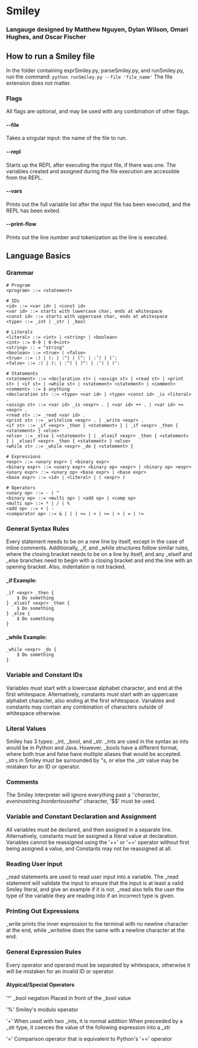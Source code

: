 # Smiley
### Langauge designed by Matthew Nguyen, Dylan Wilson, Omari Hughes, and Oscar Fischer

## How to run a Smiley file
In the folder containing exprSmiley.py, parseSmiley.py, and runSmiley.py, run the command:
    ```
    python runSmiley.py --file 'file_name'
    ```
The file extension does not matter.

### Flags
All flags are optional, and may be used with any combination of other flags.
#### --file
Takes a singular input: the name of the file to run.

#### --repl
Starts up the REPL after executing the input file, if there was one. The variables created and
assigned during the file execution are accessible from the REPL. 

#### --vars
Prints out the full variable list after the input file has been executed, and the REPL has been
exited.

#### --print-flow
Prints out the line number and tokenization as the line is executed.

## Language Basics
### Grammar
```
# Program
<program> ::= <statement>

# IDs
<id> ::= <var id> | <const id>
<var id> ::= starts with lowercase char, ends at whitespace
<const id> ::= starts with uppercase char, ends at whitespace 
<type> ::= _int | _str | _bool

# Literals
<literal> ::= <int> | <string> | <boolean>
<int> ::= 0-9 | 0-9<int> 
<string> :: = "string"
<boolean> ::= <true> | <false> 
<true> ::= :) | (: | :^) | (^: | :’) | (’:
<false> ::= :( | ): | :^( | )^: | :’( | )‘:

# Statements
<statement> ::= <declaration st> | <assign st> | <read st> | <print st> | <if st> | <while st> | <statement> <statement> | <comment>
<comment> ::= $ anything
<declaration st> ::= <type> <var id> | <type> <const id> _is <literal> . 
<assign st> ::= <var id> _is <expr> . | <var id> ++ . | <var id> += <expr> .
<read st> ::= _read <var id> .
<print st> ::= _writeline <expr> . | _write <expr> .
<if st> ::= _if <expr> _then { <statement> } | _if <expr> _then { <statement> } <else>
<else> ::= _else { <statement> } | _elseif <expr> _then { <statement> } | _elseif <expr> _then { <statement> } <else>
<while st> ::= _while <expr> _do { <statement> }

# Expressions
<expr> ::= <unary expr> | <binary expr> 
<binary expr> ::= <unary expr> <binary op> <expr> | <binary op> <expr>
<unary expr> ::= <unary op> <base expr> | <base expr> 
<base expr> ::= <id> | <literal> | ( <expr> ) 

# Operators
<unary op> ::= - | ^
<binary op> ::= <multi op> | <add op> | <comp op>
<multi op> ::= * | / | %
<add op> ::= + | -
<comparator op> ::= & | | | <= | < | >= | > | = | !=
```

### General Syntax Rules
Every statement needs to be on a new line by itself, except in the case of inline comments. 
Additionally, _if, and _while structures follow similar rules, where the closing bracket needs to
be on a line by itself, and any _elseif and _else branches need to begin with a closing bracket and
end the line with an opening bracket. Also, indentation is not tracked.

#### _if Example:
```
_if <expr> _then {
    $ Do something
} _elseif <expr> _then {
    $ Do something
} _else {
    $ Do something
}
```

#### _while Example:
```
_while <expr> _do {
    $ Do something
}
```

### Variable and Constant IDs
Variables must start with a lowercase alphabet character, and end at the first whitespace.
Alternatively, constants must start with an uppercase alphabet character, also ending at the first
whitespace. Variables and constants may contain any combination of characters outside of whitespace
otherwise. 

### Literal Values
Smiley has 3 types: _int, _bool, and _str. _ints are used in the syntax as ints would be in Python 
and Java. However, _bools have a different format, where both true and false have multiple aliases 
that would be accepted. _strs in Smiley must be surrounded by "s, or else the _str value may be
mistaken for an ID or operator.

### Comments
The Smiley interpreter will ignore everything past a '$' character, even in a string. In order to
use the '$' character, '$$' must be used. 

### Variable and Constant Declaration and Assignment
All variables must be declared, and then assigned in a separate line. Alternatively, constants 
must be assigned a literal value at declaration. Variables cannot be reassigned using the '++' or
'+=' operator without first being assigned a value, and Constants may not be reassigned at all.

### Reading User Input
_read statements are used to read user input into a variable. The _read statement will validate
the input to ensure that the input is at least a valid Smiley literal, and give an example if it
is not. _read also tells the user the type of the variable they are reading into if an incorrect
type is given.

### Printing Out Expressions
_write prints the inner expression to the terminal with no newline character at the end, while
_writeline does the same with a newline character at the end.

### General Expression Rules
Every operator and operand must be separated by whitespace, otherwise it will be mistaken for an
invalid ID or operator.

#### Atypical/Special Operators
'^'
    _bool negation
    Placed in front of the _bool value

'%'
    Smiley's modulo operator

'+'
    When used with two _ints, it is normal addition
    When preceeded by a _str type, it coerces the value of the following expression into a _str

'='
    Comparison operator that is equivalent to Python's '==' operator